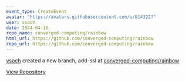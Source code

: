 ```yaml
---
event_type: CreateEvent
avatar: "https://avatars.githubusercontent.com/u/814322?"
user: vsoch
date: 2024-04-16
repo_name: converged-computing/rainbow
html_url: https://github.com/converged-computing/rainbow
repo_url: https://github.com/converged-computing/rainbow
---
```


<a href='https://github.com/vsoch' target='_blank'>vsoch</a> created a new branch, add-ssl at <a href='https://github.com/converged-computing/rainbow' target='_blank'>converged-computing/rainbow</a>

<a href='https://github.com/converged-computing/rainbow' target='_blank'>View Repository</a>